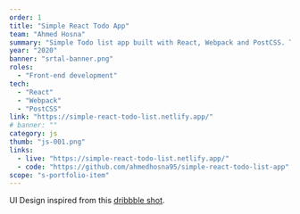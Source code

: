 ```yaml
---
order: 1
title: "Simple React Todo App"
team: "Ahmed Hosna"
summary: "Simple Todo list app built with React, Webpack and PostCSS. The data is all stored in the browser using the web storage object `localStorage`."
year: "2020"
banner: "srtal-banner.png"
roles:
  - "Front-end development"
tech:
  - "React"
  - "Webpack"
  - "PostCSS"
link: "https://simple-react-todo-list.netlify.app/"
# banner: ""
category: js
thumb: "js-001.png"
links:
  - live: "https://simple-react-todo-list.netlify.app/"
  - code: "https://github.com/ahmedhosna95/simple-react-todo-list-app"
scope: "s-portfolio-item"
---
```


UI Design inspired from this [dribbble shot](https://dribbble.com/shots/5019211-Simple-To-Do-List-App-UI-Concent).

